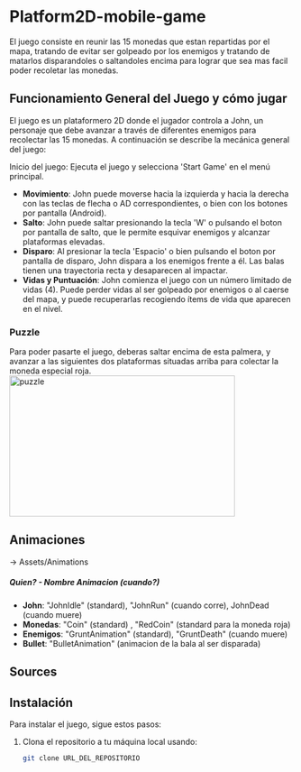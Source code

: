 # Platform2D-mobile-game

El juego consiste en reunir las 15 monedas que estan repartidas por el mapa, tratando de evitar ser golpeado por los enemigos y tratando de matarlos disparandoles o saltandoles encima para lograr que sea mas facil poder recoletar las monedas.

## Funcionamiento General del Juego y cómo jugar

El juego es un plataformero 2D donde el jugador controla a John, un personaje que debe avanzar a través de diferentes enemigos para recolectar las 15 monedas. A continuación se describe la mecánica general del juego:

Inicio del juego: Ejecuta el juego y selecciona 'Start Game' en el menú principal.

- **Movimiento**: John puede moverse hacia la izquierda y hacia la derecha con las teclas de flecha o AD correspondientes, o bien con los botones por pantalla (Android).
- **Salto**: John puede saltar presionando la tecla 'W' o pulsando el boton por pantalla de salto, que le permite esquivar enemigos y alcanzar plataformas elevadas.
- **Disparo**: Al presionar la tecla 'Espacio' o bien pulsando el boton por pantalla de disparo, John dispara a los enemigos frente a él. Las balas tienen una trayectoria recta y desaparecen al impactar.
- **Vidas y Puntuación**: John comienza el juego con un número limitado de vidas (4). Puede perder vidas al ser golpeado por enemigos o al caerse del mapa, y puede recuperarlas recogiendo ítems de vida que aparecen en el nivel.

### Puzzle
Para poder pasarte el juego, deberas saltar encima de esta palmera, y avanzar a las siguientes dos plataformas situadas arriba para colectar la moneda especial roja.
<br>
<img src="https://github.com/bri3t/Platform2D-mobile-game/assets/120582826/5cc7f77d-4625-428a-9d93-cd944449f3ed" alt="puzzle" width="400" height="250">


## Animaciones
-> Assets/Animations
##### Quien?   -   Nombre Animacion   (cuando?)
- **John**: "JohnIdle" (standard), "JohnRun" (cuando corre), JohnDead (cuando muere)
- **Monedas**: "Coin" (standard) , "RedCoin" (standard para la moneda roja)
- **Enemigos**: "GruntAnimation" (standard), "GruntDeath" (cuando muere)
- **Bullet**: "BulletAnimation" (animacion de la bala al ser disparada)

## Sources

## Instalación

Para instalar el juego, sigue estos pasos:

1. Clona el repositorio a tu máquina local usando:
   ```bash
   git clone URL_DEL_REPOSITORIO
